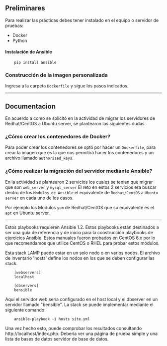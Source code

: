 ## Preliminares
Para realizar las prácticas debes tener instalado en el equipo o servidor de pruebas:
  - Docker
  - Python

#### Instalación de Ansible

        pip install ansible

### Construcción de la imagen personalizada
Ingresa a la carpeta ```Dockerfile``` y sigue los pasos indicados.

-------------------------------------------

Documentacion 
-------------------------------------------
En acuerdo a como se solicitó en la actividad de migrar los servidores de Redhat/CentOS a Ubuntu server, se plantearon las siguientes dudas.
### ¿Cómo crear los contenedores de Docker? 
Para poder crear los contenedores se optó por hacer un ```Dockerfile```, para crear la imagen que es la que nos permitirá hacer los contenedores y un archivo llamado ```authorized_keys```.

### ¿Cómo realizar la migración del servidor mediante Ansible? 
En la actividad se plantearon 2 servicios los cuales se tenían que migrar que son ```web_server``` y ```mysql_server```
El reto en estos 2 servicios era buscar dentro de los ```Modulos de Ansible``` el equivalente de ```Redhat/CentOS``` a ```Ubuntu server``` en cada uno de los casos.

Por ejemplo los Modulos ```yum``` de Redhat/CentOS que su equivalente es el ```apt``` en Ubuntu server.


-------------------------------------------

Estos playbooks requieren Ansible 1.2.
Estos playbooks están destinados a ser una guía de referencia y de inicio para la construcción
playbooks de ejercicios Ansible. Estos manuales fueron probados en CentOS 6.x por lo que recomendamos
que utilice CentOS o RHEL para probar estos módulos.

Esta stack LAMP puede estar en un solo nodo o en varios nodos. El archivo de inventario
'hosts' define los nodos en los que se deben configurar las stack.

        [webservers]
        localhost

        [dbservers]
        bensible

Aquí el servidor web sería configurado en el host local y el dbserver en un servidor llamado "bensible". La stack  se puede implementar mediante el siguiente comando:

        ansible-playbook -i hosts site.yml

Una vez hecho esto, puede comprobar los resultados consultando http://localhost/index.php.
Debería ver una página de prueba simple y una lista de bases de datos
servidor de base de datos.
